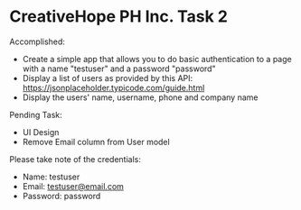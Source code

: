 # CreativeHope PH Inc. Task 2

Accomplished:
* Create a simple app that allows you to do basic authentication to a page with a name "testuser" and a password "password"
* Display a list of users as provided by this API: https://jsonplaceholder.typicode.com/guide.html
* Display the users' name, username, phone and company name

Pending Task:
* UI Design
* Remove Email column from User model

Please take note of the credentials:
* Name: testuser
* Email: testuser@email.com
* Password: password
